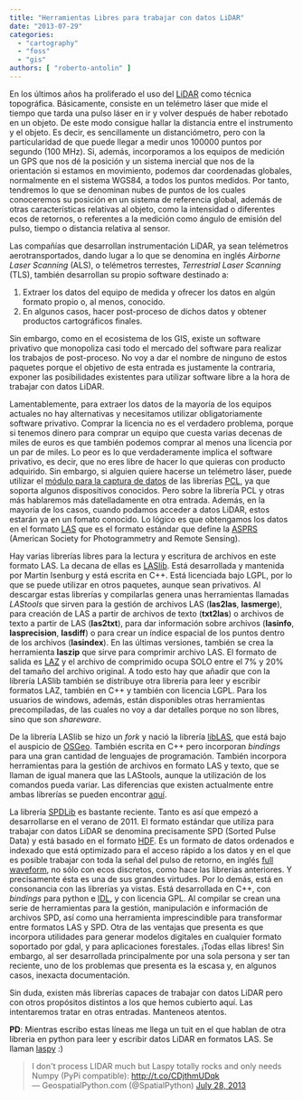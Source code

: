 ```yaml
---
title: "Herramientas Libres para trabajar con datos LiDAR"
date: "2013-07-29"
categories: 
  - "cartography"
  - "foss"
  - "gis"
authors: [ "roberto-antolin" ]
---
```


En los últimos años ha proliferado el uso del [LiDAR](http://es.wikipedia.org/wiki/LIDAR) como técnica topográfica. Básicamente, consiste en un telémetro láser que mide el tiempo que tarda una pulso láser en ir y volver después de haber rebotado en un objeto. De este modo consigue hallar la distancia entre el instrumento y el objeto. Es decir, es sencillamente un distanciómetro, pero con la particularidad de que puede llegar a medir unos 100000 puntos por segundo (100 MHz). Si, además, incorporamos a los equipos de medición un GPS que nos dé la posición y un sistema inercial que nos de la orientación si estamos en movimiento, podemos dar coordenadas globales, normalmente en el sistema WGS84, a todos los puntos medidos. Por tanto, tendremos lo que se denominan nubes de puntos de los cuales conoceremos su posición en un sistema de referencia global, además de otras características relativas al objeto, como la intensidad o diferentes ecos de retornos, o referentes a la medición como ángulo de emisión del pulso, tiempo o distancia relativa al sensor.

Las compañías que desarrollan instrumentación LiDAR, ya sean telémetros aerotransportados, dando lugar a lo que se denomina en inglés _Airborne Laser Scanning_ (ALS), o telémetros terrestes, _Terrestrial Laser Scanning_ (TLS), también desarrollan su propio software destinado a:

1. Extraer los datos del equipo de medida y ofrecer los datos en algún formato propio o, al menos, conocido.
2. En algunos casos, hacer post-proceso de dichos datos y obtener productos cartográficos finales.

Sin embargo, como en el ecosistema de los GIS, existe un software privativo que monopoliza casi todo el mercado del software para realizar los trabajos de post-proceso. No voy a dar el nombre de ninguno de estos paquetes porque el objetivo de esta entrada es justamente la contraria, exponer las posibilidades existentes para utilizar software libre a la hora de trabajar con datos LiDAR.

Lamentablemente, para extraer los datos de la mayoría de los equipos actuales no hay alternativas y necesitamos utilizar obligatoriamente software privativo. Comprar la licencia no es el verdadero problema, porque si tenemos dinero para comprar un equipo que cuesta varias decenas de miles de euros es que también podemos comprar al menos una licencia por un par de miles. Lo peor es lo que verdaderamente implica el software privativo, es decir, que no eres libre de hacer lo que quieras con producto adquirido. Sin embargo, si alguien quiere hacerse un telémetro láser, puede utilizar el [módulo para la captura de datos](http://docs.pointclouds.org/trunk/group__io.html) de las librerías [PCL](http://pointclouds.org/), ya que soporta algunos dispositivos conocidos. Pero sobre la librería PCL y otras más hablaremos más datelladamente en otra entrada. Además, en la mayoría de los casos, cuando podamos acceder a datos LiDAR, estos estarán ya en un fomato conocido. Lo lógico es que obtengamos los datos en el formato [LAS](http://lidar.com.es/2010/11/18/formato-las-el-estandar-de-datos-lidar/) que es el formato estándar que define la [ASPRS](http://asprs.org/Committee-General/LASer-LAS-File-Format-Exchange-Activities.html) (American Society for Photogrammetry and Remote Sensing).

Hay varias librerías libres para la lectura y escritura de archivos en este formato LAS. La decana de ellas es [LASlib](http://www.cs.unc.edu/~isenburg/lastools/). Está desarrollada y mantenida por Martin Isenburg y está escrita en C++. Está licenciada bajo LGPL, por lo que se puede utilizar en otros paquetes, aunque sean privativos. Al descargar estas librerías y compilarlas genera unas herramientas llamadas _LAStools_ que sirven para la gestión de archivos LAS (**las2las**, **lasmerge**), para creación de LAS a partir de archivos de texto (**txt2las**) o archivos de texto a partir de LAS (**las2txt**), para dar información sobre archivos (**lasinfo**, **lasprecision**, **lasdiff**) o para crear un índice espacial de los puntos dentro de los archivos (**lasindex**). En las últimas versiones, también se crea la herramienta **laszip** que sirve para comprimir archivo LAS. El formato de salida es [LAZ](http://www.laszip.org/) y el archivo de comprimido ocupa SOLO entre el 7% y 20% del tamaño del archivo original. A todo esto hay que añadir que con la librería LASlib también se distribuye otra librería para leer y escribir formatos LAZ, también en C++ y también con licencia LGPL. Para los usuarios de windows, además, están disponibles otras herramientas precompiladas, de las cuales no voy a dar detalles porque no son libres, sino que son _shareware_.

De la librería LASlib se hizo un _fork_ y nació la librería [libLAS](http://www.liblas.org), que está bajo el auspicio de [OSGeo](http://wiki.osgeo.org/wiki/Cap%C3%ADtulo_Local_de_la_comunidad_hispanohablante). También escrita en C++ pero incorporan _bindings_ para una gran cantidad de lenguajes de programación. También incorpora herramientas para la gestión de archivos en formato LAS y texto, que se llaman de igual manera que las LAStools, aunque la utilización de los comandos pueda variar. Las diferencias que existen actualmente entre ambas librerías se pueden encontrar [aquí](http://www.liblas.org/lastools.html).

La librería [SPDLib](http://www.spdlib.org/doku.php) es bastante reciente. Tanto es así que empezó a desarrollarse en el verano de 2011. El formato estándar que utiliza para trabajar con datos LiDAR se denomina precisamente SPD (Sorted Pulse Data) y está basado en el formato [HDF](https://en.wikipedia.org/wiki/Hierarchical_Data_Format). Es un formato de datos ordenados e indexado que está optimizado para el acceso rápido a los datos y en el que es posible trabajar con toda la señal del pulso de retorno, en inglés [full waveform](https://www.e-education.psu.edu/lidar/book/export/html/1873), no sólo con ecos discretos, como hace las librerías anteriores. Y precisamente ésta es una de sus grandes virtudes. Por lo demás, está en consonancia con las librerías ya vistas. Está desarrollada en C++, con _bindings_ para python e [IDL](https://en.wikipedia.org/wiki/IDL_(programming_language)), y con licencia GPL. Al compilar se crean una serie de herramientas para la gestión, manipulación e información de archivos SPD, así como una herramienta imprescindible para transformar entre formatos LAS y SPD. Otra de las ventajas que presenta es que incorpora utilidades para generar modelos digitales en cualquier formato soportado por gdal, y para aplicaciones forestales. ¡Todas ellas libres! Sin embargo, al ser desarrollada principalmente por una sola persona y ser tan reciente, uno de los problemas que presenta es la escasa y, en algunos casos, inexacta documentación.

Sin duda, existen más librerías capaces de trabajar con datos LiDAR pero con otros propósitos distintos a los que hemos cubierto aquí. Las intentaremos tratar en otras entradas. Manteneos atentos.

**PD**: Mientras escribo estas líneas me llega un tuit en el que hablan de otra libreria en python para leer y escribir datos LiDAR en formatos LAS. Se llaman [laspy](http://laspy.org) :)

<blockquote class="twitter-tweet">I don't process LIDAR much but Laspy totally rocks and only needs Numpy (PyPi compatible): <a href="http://t.co/CDjthmUDqk">http://t.co/CDjthmUDqk</a><div></div>— GeospatialPython.com (@SpatialPython) <a href="https://twitter.com/SpatialPython/statuses/361524410919821312">July 28, 2013</a></blockquote>
